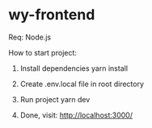 # wy-frontend

Req: Node.js

How to start project:

1. Install dependencies
yarn install

2. Create .env.local file in root directory

3. Run project
yarn dev

4. Done, visit:
[http://localhost:3000/](http://localhost:3000/)